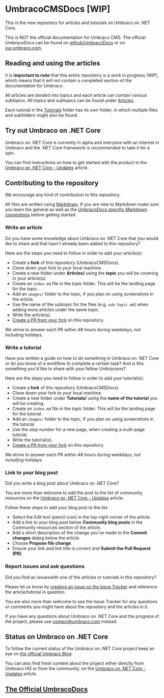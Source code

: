 # UmbracoCMSDocs [WIP]

This is the new repository for articles and tutorials on Umbraco on .NET Core.

This is NOT the official documentation for Umbraco CMS. The official UmbracoDocs can be found on [github/UmbracoDocs](https://https://github.com/umbraco/UmbracoDocs) or on [our.umbraco.com](https://our.umbraco.com/).

## Reading and using the articles

It is **important to note** that this entire repository is a work in progress (WIP), which means that it will not contain a completed section of the documentation for Umbraco.

All articles are divided into *topics* and each article can contain various *subtopics*. All topics and subtopics can be found under [Articles](Articles).

Each tutorial in the [Tutorials](Tutorials) folder has its own folder, in which multiple files and subfolders might also be found.

## Try out Umbraco on .NET Core

Umbraco on .NET Core is currently in alpha and everyone with an interest in Umbraco and the .NET Core framework is recommended to take it for a spin.

You can find instructions on how to get started with the product in the [Umbraco on .NET Core - Updates](UmbracoNetCoreUpdates) article.

## Contributing to the repository

We encourage any kind of contribution to this repository.

All files are written using [Markdown](https://www.markdownguide.org/cheat-sheet/). If you are new to Markdown make sure you learn the general as well as the [UmbracoDocs specific Markdown conventions](https://our.umbraco.com/documentation/Contribute/Markdown-Conventions/) before getting started.

### Write an article

Do you have some knowledge about Umbraco on .NET Core that you would like to share and that hasn't already been added to this repository?

Here are the steps you need to follow in order to add your article(s):

* Create a **fork** of this repository (UmbracoCMSDocs).
* Clone down your fork to your local machine.
* Create a new folder under **Articles/** using the **topic** you will be covering in your article(s).
* Create an `index.md` file in the topic folder. This will be the landing page for the topic.
* Add an `images/` folder to the topic, if you plan on using screenshots in the article.
* Use the name of the subtopic for the files (e.g. `sub-topic.md`) when adding more articles under the same topic.
* Write the article(s).
* [Create a PR from your fork](https://docs.github.com/en/free-pro-team@latest/github/collaborating-with-issues-and-pull-requests/creating-a-pull-request-from-a-fork) on this repository.

We strive to answer each PR within 48 hours during weekdays, not including holidays.

### Write a tutorial

Have you written a guide on how to do something in Umbraco on .NET Core or do you know of a workflow to complete a certain task? And is this something you'd like to share with your fellow Umbracians?

Here are the steps you need to follow in order to add your tutorial(s):

* Create a **fork** of this repository (UmbracoCMSDocs).
* Clone down your fork to your local machine.
* Create a new folder under **Tutorials/** using the **name of the tutorial** you will be creating.
* Create an `index.md` file in the topic folder. This will be the landing page for the tutorial.
* Add an `images/` folder to the topic, if you plan on using screenshots in the tutorial.
* Use the *step number* for a new page, when creating a multi-page tutorial.
* Write the tutorial(s).
* [Create a PR from your fork](https://docs.github.com/en/free-pro-team@latest/github/collaborating-with-issues-and-pull-requests/creating-a-pull-request-from-a-fork) on this repository.

We strive to answer each PR within 48 hours during weekdays, not including holidays.

### Link to your blog post

Did you write a blog post about Umbraco on .NET Core?

You are more than welcome to add the post to the list of community resources on the [Umbraco on .NET Core - Updates](UmbracoNetCoreUpdates) article.

Follow these steps to add your blog post to the list:

* Select the Edit tool (pencil icon) in the top-right corner of the article.
* Add a link to your blog post below **Community blog posts** in the Community resources section of the article.
* Add a short description of the change you've made to the **Commit changes** dialog below the article.
* Choose **Propose file change**.
* Ensure your link and link title is correct and **Submit the Pull Request (PR)**.

### Report issues and ask questions

Did you find an issueswith one of the articles or tutorials in this repository?

Please let us know by [creating an issue on the Issue Tracker](https://github.com/umbraco/UmbracoCMSDocs/issues) and reference the article/tutorial in question.

You are also more than welcome to use the Issue Tracker for any questions or comments you might have about the repository and the articles in it.

If you have any questions about Umbraco on .NET Core and the progress of the project, please use contact@umbraco.com instead.

## Status on Umbraco on .NET Core

To follow the current status of the Umbraco on .NET Core project keep an eye on [the official Umbraco Blog](https://umbraco.com/blog/).

You can also find fresh content about the project either directly from Umbraco HQ or from the community, on the [Umbraco on .NET Core - Updates](UmbracoNetCoreUpdates) article.

## [The Official UmbracoDocs](https://https://github.com/umbraco/UmbracoDocs)
